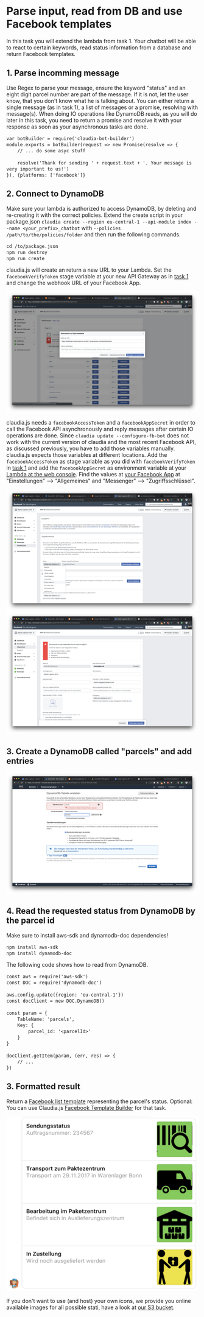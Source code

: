 # Parse input, read from DB and use Facebook templates

In this task you will extend the lambda from task 1. Your chatbot will be able to react to certain keywords, read status information from a database and return Facebook templates.

## 1. Parse incomming message

Use Regex to parse your message, ensure the keyword "status" and an eight digit parcel number are part of the message. If it is not, let the user know, that you don't know what he is talking about. You can either return a single message (as in task 1), a list of messages or a promise, resolving with message(s). When doing IO operations like DynamoDB reads, as you will do later in this task, you need to return a promise and resolve it with your response as soon as your asynchronous tasks are done.
``` 
var botBuilder = require('claudia-bot-builder')
module.exports = botBuilder(request => new Promise(resolve => {
    // ... do some asyc stuff

    resolve('Thank for sending ' + request.text + '. Your message is very important to us!')
}), {platforms: ['facebook']}
```

## 2. Connect to DynamoDB

Make sure your lambda is authorized to access DynamoDB, by deleting and re-creating it with the correct policies. Extend the create script in your package.json `claudia create --region eu-central-1 --api-module index --name <your_prefix>_chatbot` with `--policies /path/to/the/policies/folder` and then run the following commands.

```
cd /to/package.json
npm run destroy
npm run create
```

claudia.js will create an return a new URL to your Lambda. Set the `facebookVerifyToken` stage variable at your new API Gateway as in [task 1](../01_build_hello_world_chatbot) and change the webhook URL of your Facebook App.

![](images/change_webhook.png)

claudia.js needs a `facebookAccessToken` and a `facebookAppSecret` in order to call the Facebook API asynchronously and reply messages after certain IO operations are done. Since `claudia update --configure-fb-bot` does not work with the current version of claudia and the most recent Facebook API, as discussed previously, you have to add those variables manually. claudia.js expects those variables at different locations. Add the `facebookAccessToken` as stage variable as you did with `facebookVerifyToken` in [task 1](../01_build_hello_world_chatbot) and add the `facebookAppSecret` as environment variable at your [Lambda at the web console](https://eu-central-1.console.aws.amazon.com/lambda/home?region=eu-central-1#/functions). Find the values at [your Facebook App](developers.facebook.com) at "Einstellungen" --> "Allgemeines" and "Messenger" --> "Zugriffsschlüssel".

![](images/token.png)
![](images/secret.png)

## 3. Create a DynamoDB called "parcels" and add entries

![](images/dynamo_db.png)

## 4. Read the requested status from DynamoDB by the parcel id

Make sure to install aws-sdk and dynamodb-doc dependencies!

```
npm install aws-sdk
npm install dynamodb-doc
```

The following code shows how to read from DynamoDB.

```
const aws = require('aws-sdk')
const DOC = require('dynamodb-doc')

aws.config.update({region: 'eu-central-1'})
const docClient = new DOC.DynamoDB()

const param = {
    TableName: 'parcels',
    Key: {
        parcel_id: '<parcelId>'
    }
}

docClient.getItem(param, (err, res) => {
    // ...
})
```

## 3. Formatted result

Return a [Facebook list template](https://developers.facebook.com/docs/messenger-platform/send-messages/template/list) representing the parcel's status. Optional: You can use Claudia.js [Facebook Template Builder](https://github.com/claudiajs/claudia-bot-builder/blob/master/docs/FB_TEMPLATE_MESSAGE_BUILDER.md) for that task.

![Facebook list template](./images/facebook_list_template.png)

If you don't want to use (and host) your own icons, we provide you online available images for all possible stati, have a look at [our S3 bucket](https://s3.console.aws.amazon.com/s3/buckets/digital-logistic-web/?region=eu-central-1&tab=overview).